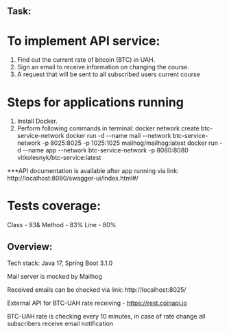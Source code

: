 ## Task:

# To implement API service:
1. Find out the current rate of bitcoin (BTC) in UAH.
2. Sign an email to receive information on changing the course.
3. A request that will be sent to all subscribed users current course


# Steps for applications running
1. Install Docker.
2. Perform following commands in terminal:
docker network create btc-service-network
docker run -d --name mail --network btc-service-network -p 8025:8025 -p 1025:1025 mailhog/mailhog:latest
docker run -d --name app --network btc-service-network -p 8080:8080 vitkolesnyk/btc-service:latest


***API documentation is available after app running via link:
http://localhost:8080/swagger-ui/index.html#/

# Tests coverage:
Class - 93&
Method - 83%
Line - 80%

## Overview:
Tech stack: Java 17, Spring Boot 3.1.0

Mail server is mocked by Mailhog

Received emails can be checked via link: http://localhost:8025/

External API for BTC-UAH rate receiving - https://rest.coinapi.io

BTC-UAH rate is checking every 10 minutes, in case of rate change all subscribers receive email notification


